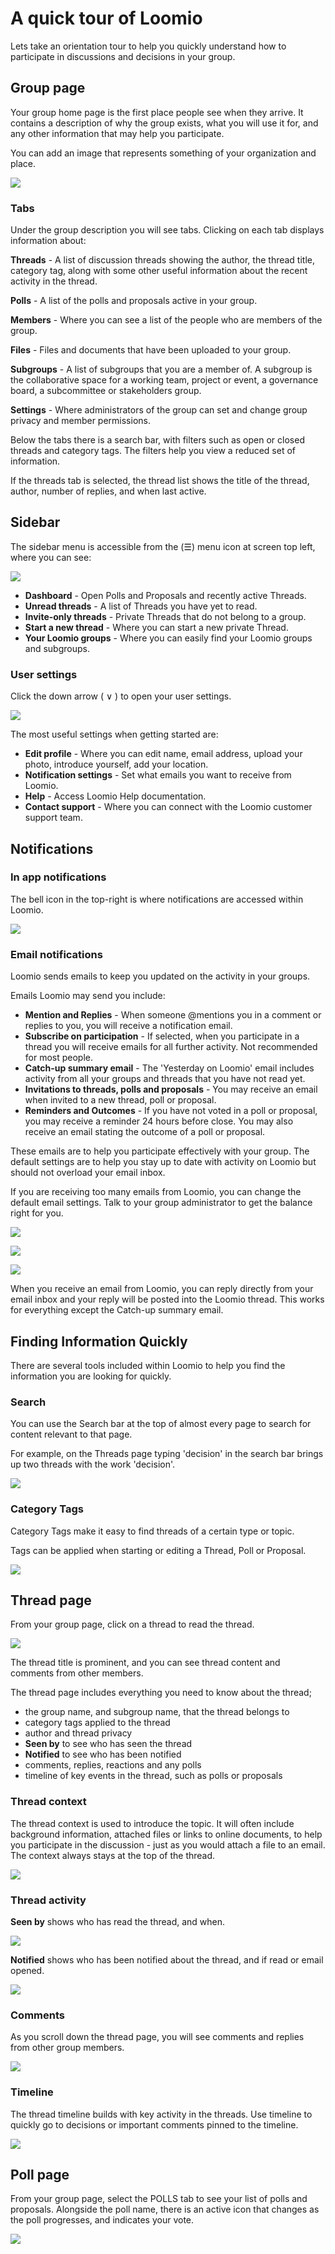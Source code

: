 # A quick tour of Loomio

Lets take an orientation tour to help you quickly understand how to participate in discussions and decisions in your group.

## Group page

Your group home page is the first place people see when they arrive. It contains a description of why the group exists, what you will use it for, and any other information that may help you participate.

You can add an image that represents something of your organization and place.

![](group_page_threads.png)

### Tabs

Under the group description you will see tabs. Clicking on each tab displays information about:

**Threads** - A list of discussion threads showing the author, the thread title, category tag, along with some other useful information about the recent activity in the thread. 

**Polls** - A list of the polls and proposals active in your group.

**Members** - Where you can see a list of the people who are members of the group.

**Files** - Files and documents that have been uploaded to your group.

**Subgroups** - A list of subgroups that you are a member of. A subgroup is the collaborative space for a working team, project or event, a governance board, a subcommittee or stakeholders group.

**Settings** - Where administrators of the group can set and change group privacy and member permissions.

Below the tabs there is a search bar, with filters such as open or closed threads and category tags. The filters help you view a reduced set of information.

If the threads tab is selected, the thread list shows the title of the thread, author, number of replies, and when last active.

## Sidebar

The sidebar menu is accessible from the (☰) menu icon at screen top left, where you can see:

![](sidebar_menu.png#width-80)

* **Dashboard** - Open Polls and Proposals and recently active Threads.
* **Unread threads** - A list of Threads you have yet to read.
* **Invite-only threads** - Private Threads that do not belong to a group.
* **Start a new thread** - Where you can start a new private Thread. 
* **Your Loomio groups** - Where you can easily find your Loomio groups and subgroups.

### User settings

Click the down arrow ( ∨ ) to open your user settings.

![](profile_edit.png#width-50)

The most useful settings when getting started are:

* **Edit profile** - Where you can edit name, email address, upload your photo, introduce yourself, add your location.
* **Notification settings** - Set what emails you want to receive from Loomio.
* **Help** - Access Loomio Help documentation.
* **Contact support** - Where you can connect with the Loomio customer support team.

## Notifications

### In app notifications

The bell icon in the top-right is where notifications are accessed within Loomio.

![](notifications.png#width-80)

### Email notifications

Loomio sends emails to keep you updated on the activity in your groups. 

Emails Loomio may send you include:

* **Mention and Replies** - When someone @mentions you in a comment or replies to you, you will receive a notification email.
* **Subscribe on participation** - If selected, when you participate in a thread you will receive emails for all further activity. Not recommended for most people.
* **Catch-up summary email** - The 'Yesterday on Loomio' email includes activity from all your groups and threads that you have not read yet.
* **Invitations to threads, polls and proposals** - You may receive an email when invited to a new thread, poll or proposal.
* **Reminders and Outcomes** - If you have not voted in a poll or proposal, you may receive a reminder 24 hours before close. You may also receive an email stating the outcome of a poll or proposal.

These emails are to help you participate effectively with your group. The default settings are to help you stay up to date with activity on Loomio but should not overload your email inbox.

If you are receiving too many emails from Loomio, you can change the default email settings. Talk to your group administrator to get the balance right for you.

![](profile_1.png#width-50)

![](email-settings.png#width-80)

![](notification-preferences.png#width-80)

When you receive an email from Loomio, you can reply directly from your email inbox and your reply will be posted into the Loomio thread. This works for everything except the Catch-up summary email.

## Finding Information Quickly

There are several tools included within Loomio to help you find the information you are looking for quickly.

### Search

You can use the Search bar at the top of almost every page to search for content relevant to that page.

For example, on the Threads page typing 'decision' in the search bar brings up two threads with the work 'decision'.

![](search.png#width-80)

### Category Tags

Category Tags make it easy to find threads of a certain type or topic. 

Tags can be applied when starting or editing a Thread, Poll or Proposal.

![](search-tags.png#width-80)

## Thread page

From your group page, click on a thread to read the thread.

![](thread-robotics-roadshow.png#width-80)

The thread title is prominent, and you can see thread content and comments from other members. 

The thread page includes everything you need to know about the thread;
* the group name, and subgroup name, that the thread belongs to
* category tags applied to the thread
* author and thread privacy
* **Seen by** to see who has seen the thread
* **Notified** to see who has been notified
* comments, replies, reactions and any polls
* timeline of key events in the thread, such as polls or proposals

### Thread context

The thread context is used to introduce the topic. It will often include background information, attached files or links to online documents, to help you participate in the discussion - just as you would attach a file to an email. The context always stays at the top of the thread.

![](thread-context.png#width-80)

### Thread activity

**Seen by** shows who has read the thread, and when.

![](seen-by.png#width-80)

**Notified** shows who has been notified about the thread, and if read or email opened.

![](thread-notification.png#width-80)

### Comments

As you scroll down the thread page, you will see comments and replies from other group members.

![](thread-comments.png#width-80)

### Timeline

The thread timeline builds with key activity in the threads.  Use timeline to quickly go to decisions or important comments pinned to the timeline.

![](thread-timeline.png#width-50)

## Poll page

From your group page, select the POLLS tab to see your list of polls and proposals. Alongside the poll name, there is an active icon that changes as the poll progresses, and indicates your vote.

![](polls-page.png#width-80)

